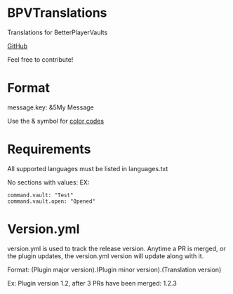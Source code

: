 # BPVTranslations

Translations for BetterPlayerVaults

[GitHub](https://github.com/BigBadE/BPVTranslations/tree/master)

Feel free to contribute!

# Format

message.key: &5My Message

Use the & symbol for
[color codes](https://minecraft.gamepedia.com/Formatting_codes)

# Requirements

All supported languages must be listed in languages.txt

No sections with values: EX:

```
command.vault: "Test"
command.vault.open: "Opened"
```

# Version.yml

version.yml is used to track the release version. Anytime a PR is merged, or the
plugin updates, the version.yml version will update along with it.

Format: (Plugin major version).(Plugin minor version).(Translation version)

Ex: Plugin version 1.2, after 3 PRs have been merged: 1.2.3
